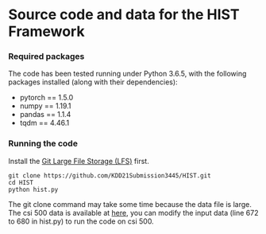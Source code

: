 # Source code and data for the HIST Framework

### Required packages
The code has been tested running under Python 3.6.5, with the following packages installed (along with their dependencies):
- pytorch == 1.5.0
- numpy == 1.19.1
- pandas == 1.1.4
- tqdm == 4.46.1

### Running the code
Install the [Git Large File Storage (LFS)](https://git-lfs.github.com/) first.
```
git clone https://github.com/KDD21Submission3445/HIST.git
cd HIST
python hist.py
```
The git clone command may take some time because the data file is large.
The csi 500 data is available at [here](https://drive.google.com/file/d/1Vne9_oF2RRLKe4Pq_MER67C4eI-YpMwR/view?usp=sharing), you can modify the input data (line 672 to 680 in hist.py) to run the code on csi 500.
